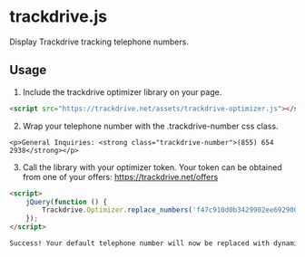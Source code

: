 # trackdrive.js

Display Trackdrive tracking telephone numbers.


## Usage

1. Include the trackdrive optimizer library on your page.

``` html
<script src="https://trackdrive.net/assets/trackdrive-optimizer.js"></script>
```

2. Wrap your telephone number with the .trackdrive-number css class.

```
<p>General Inquiries: <strong class="trackdrive-number">(855) 654 2938</strong></p>
```

3. Call the library with your optimizer token. Your token can be obtained from one of your offers: https://trackdrive.net/offers

``` html
<script>
    jQuery(function () {
        Trackdrive.Optimizer.replace_numbers('f47c910d0b3429902ee69290009e36a4');
    });
</script>

Success! Your default telephone number will now be replaced with dynamic tracking numbers from Trackdrive.


